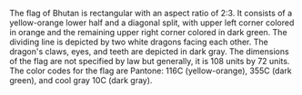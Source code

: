 The flag of Bhutan is rectangular with an aspect ratio of 2:3. It consists of a yellow-orange lower half and a diagonal split, with upper left corner colored in orange and the remaining upper right corner colored in dark green. The dividing line is depicted by two white dragons facing each other. The dragon's claws, eyes, and teeth are depicted in dark gray. The dimensions of the flag are not specified by law but generally, it is 108 units by 72 units. The color codes for the flag are Pantone: 116C (yellow-orange), 355C (dark green), and cool gray 10C (dark gray).